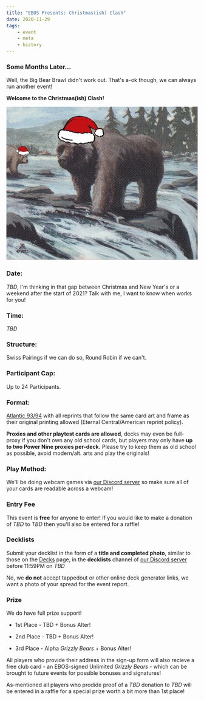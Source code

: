 ```yaml
---
title: "EBOS Presents: Christmas(ish) Clash"
date: 2020-11-29
tags:
    - event
    - meta
    - history
---
```


### Some Months Later...

Well, the Big Bear Brawl didn't work out. That's a-ok though, we can always run another event! 

**Welcome to the Christmas(ish) Clash!**

![TFC](/assets/images/christmasclash.png)

### Date:
*TBD*, I'm thinking in that gap between Christmas and New Year's or a weekend after the start of 2021? Talk with me, I want to know when works for you!

### Time:
*TBD*

### Structure:
Swiss Pairings if we can do so, Round Robin if we can't.

### Participant Cap:
Up to 24 Participants.

### Format:
[Atlantic 93/94](https://sentineloldschoolmtg.com/atlantic-93-94/) with all reprints that follow the same card art and frame as their original printing allowed (Eternal Central/American reprint policy).

**Proxies and other playtest cards are allowed**, decks may even be full-proxy if you don't own any old school cards, but players may only have **up to two Power Nine proxies per-deck.** Please try to keep them as old school as possible, avoid modern/alt. arts and play the originals!

### Play Method:
We'll be doing webcam games via [our Discord server](https://discord.gg/fDdeJj5) so make sure all of your cards are readable across a webcam!

### Entry Fee
This event is **free** for anyone to enter! If you would like to make a donation of *TBD* to *TBD* then you'll also be entered for a raffle!

### Decklists
Submit your decklist in the form of a **title and completed photo**, similar to those on the [Decks](/decks/) page, in the **decklists** channel of [our Discord server](https://discord.gg/fDdeJj5) before 11:59PM on *TBD* 

No, we **do not** accept tappedout or other online deck generator links, we want a photo of your spread for the event report.

### Prize
We do have full prize support!

* 1st Place - TBD + Bonus Alter!

* 2nd Place - TBD + Bonus Alter!

* 3rd Place - Alpha *Grizzly Bears* + Bonus Alter!

All players who provide their address in the sign-up form will also recieve a free club card - an EBOS-signed Unlimited *Grizzly Bears* - which can be brought to future events for possible bonuses and signatures!

As-mentioned all players who prodide proof of a *TBD* donation to *TBD* will be entered in a raffle for a special prize worth a bit more than 1st place!

